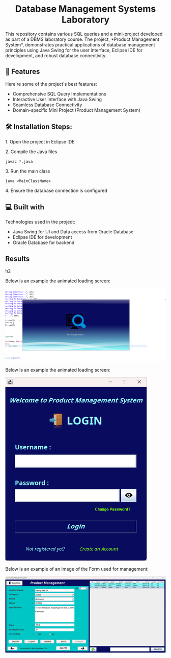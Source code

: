 <h1 align="center" id="title">Database Management Systems Laboratory</h1>

<p id="description">This repository contains various SQL queries and a mini-project developed as part of a DBMS laboratory course. The project, *Product Management System*, demonstrates practical applications of database management principles using Java Swing for the user interface, Eclipse IDE for development, and robust database connectivity.</p>

  
  
<h2>🧐 Features</h2>

Here're some of the project's best features:

*   Comprehensive SQL Query Implementations
*   Interactive User Interface with Java Swing
*   Seamless Database Connectivity
*   Domain-specific Mini Project (Product Management System)

<h2>🛠️ Installation Steps:</h2>

<p>1. Open the project in Eclipse IDE</p>


<p>2. Compile the Java files</p>

```
javac *.java
```

<p>3. Run the main class</p>

```
java <MainClassName>
```

<p>4. Ensure the database connection is configured</p>

  
<h2>💻 Built with</h2>

Technologies used in the project:

*   Java Swing for UI and Data access from Oracle Database
*   Eclipse IDE for development
*   Oracle Database for backend

<h2> Results</h2>h2

Below is an example the animated loading screen:

![loading](Images/SplashScreenLoad.png)

Below is an example the animated loading screen:

![login](Images/login.png)

Below is an example of an image of the Form used for management:

![form](Images/Form.png)

